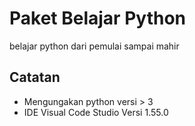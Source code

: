 # Paket Belajar Python
belajar python dari pemulai sampai mahir

## Catatan
- Mengungakan python versi > 3
- IDE Visual Code Studio Versi 1.55.0
